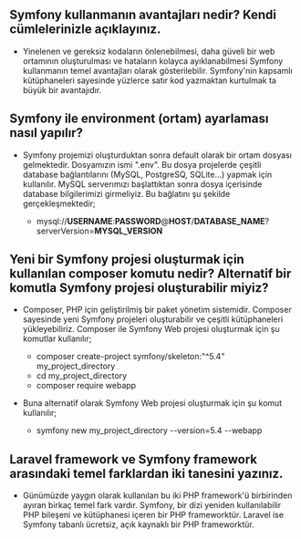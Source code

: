 
## Symfony kullanmanın avantajları nedir? Kendi cümlelerinizle açıklayınız.
- Yinelenen ve gereksiz kodaların önlenebilmesi, daha güveli bir web ortamının oluşturulması ve hataların kolayca ayıklanabilmesi Symfony kullanmanın temel avantajları olarak gösterilebilir. Symfony'nin kapsamlı kütüphaneleri sayesinde yüzlerce satır kod yazmaktan kurtulmak ta büyük bir avantajıdır.

## Symfony ile environment (ortam) ayarlaması nasıl yapılır?

- Symfony projemizi oluşturduktan sonra default olarak bir ortam dosyası gelmektedir. Dosyamızın ismi ".env". Bu dosya projelerde çeşitli database  bağlantılarını (MySQL, PostgreSQ, SQLite...) yapmak için kullanılır. MySQL serverımızı başlattıktan sonra dosya içerisinde database bilgilerimizi girmeliyiz. Bu bağlatını şu şekilde gerçekleşmektedir; 

  - mysql://<b>USERNAME</b>:<b>PASSWORD</b>@<b>HOST</b>/<b>DATABASE_NAME</b>?serverVersion=<b>MYSQL_VERSION</b>


## Yeni bir Symfony projesi oluşturmak için kullanılan composer komutu nedir? Alternatif bir komutla Symfony projesi oluşturabilir miyiz?
- Composer, PHP için geliştirilmiş bir paket yönetim sistemidir. Composer sayesinde yeni Symfony projeleri oluşturabilir ve çeşitli kütüphaneleri yükleyebiliriz. Composer ile Symfony Web projesi oluşturmak için şu komutlar kullanılır;
  - composer create-project symfony/skeleton:"^5.4" my_project_directory
  - cd my_project_directory
  - composer require webapp
    
- Buna alternatif olarak Symfony Web projesi oluşturmak için şu komut kullanılır;
  - symfony new my_project_directory --version=5.4 --webapp


## Laravel framework ve Symfony framework arasındaki temel farklardan iki tanesini yazınız.
- Günümüzde yaygın olarak kullanılan bu iki PHP framework'ü birbirinden ayıran birkaç temel fark vardır. Symfony, bir dizi yeniden kullanılabilir PHP bileşeni ve kütüphanesi içeren bir PHP frameworktür. Laravel ise Symfony tabanlı ücretsiz, açık kaynaklı bir PHP frameworktür. 
